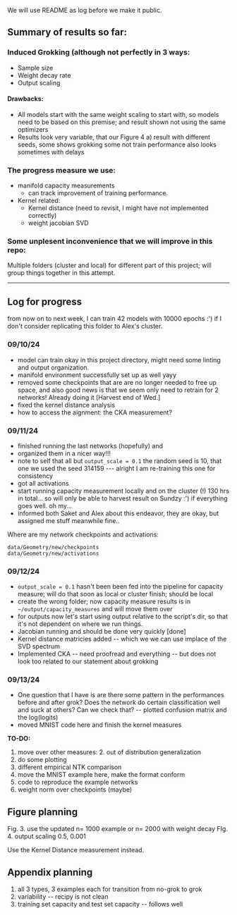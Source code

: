 We will use README as log before we make it public.

## Summary of results so far:

### Induced Grokking (although not perfectly in 3 ways:

- Sample size
- Weight decay rate
- Output scaling 

#### Drawbacks: 
- All models start with the same weight scaling to start with, so models need to be based on this premise; and result shown not using the same optimizers
- Results look very variable, that our Figure 4 a) result with different seeds, some shows grokking some not
train performance also looks sometimes with delays 

### The progress measure we use:
- manifold capacity measurements
    - can track improvement of training performance.
- Kernel related:
    - Kernel distance (need to revisit, I might have not implemented correctly)
    - weight jacobian SVD

### Some unplesent inconvenience that we will improve in this repo:
Multiple folders (cluster and local) for different part of this project; will group things together in this attempt.

***

## Log for progress

from now on to next week, I can train 42 models with 10000 epochs :') if I don't consider replicating this folder to Alex's cluster.

### 09/10/24
- model can train okay in this project directory, might need some linting and output organization.
- manifold environment successfully set up as well yayy
- removed some checkpoints that are are no longer needed to free up space, and also good news is that we seem only need to retrain for 2 networks! Already doing it [Harvest end of Wed.]
- fixed the kernel distance analysis
- how to access the aignment: the CKA measurement?

### 09/11/24
- finished running the last networks (hopefully) and 
- organized them in a nicer way!!!
- note to self that all but `output_scale = 0.1` the random seed is 10, that one we used the seed 314159 --- alright I am re-training this one for consistency
- got all activations 
- start running capacity measurement locally and on the cluster (!) 130 hrs in total... so will only be able to harvest result on Sundzy :') if everything goes well. oh my...
- informed both Saket and Alex about this endeavor, they are okay, but assigned me stuff meanwhile fine..

Where are my network checkpoints and activations:

```
data/Geometry/new/checkpoints
data/Geometry/new/activations
```

### 09/12/24
-  `output_scale = 0.1` hasn't been been fed into the pipeline for capacity measure; will do that soon as local or cluster finish; should be local
- create the wrong folder; now capacity measure results is in `~/output/capacity_measures` and will move them over 
- for outputs now let's start using output relative to the script's dir, so that it's not dependent on where we run things.
- Jacobian running and should be done very quickly [done]
- Kernel distance matricies added -- which we we can use implace of the SVD spectrum
- Implemented CKA -- need proofread and everything 
    -- but does not look too related to our statement about grokking

### 09/13/24
- One question that I have is are there some pattern in the performances before and after grok? Does the network do certain classification well and suck at others? Can we check that? -- plotted confusion matrix and the log(logits) 
- moved MNIST code here and finish the kernel measures

**TO-DO:**
1. move over other measures: 
    2. out of distribution generalization 
2. do some plotting 
3. different empirical NTK comparison
4. move the MNIST example here, make the format conform
5. code to reproduce the example networks 
6. weight norm over checkpoints (maybe)



## Figure planning

Fig. 3. use the updated n= 1000 example or n= 2000 with weight decay
FIg. 4. output scaling 0.5, 0.001

Use the Kernel Distance measurement instead.

## Appendix planning

1. all 3 types, 3 examples each for transition from no-grok to grok
2. variability -- recipy is not clean
3. training set capacity and test set capacity -- follows well

